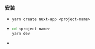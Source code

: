 ### 安装

- `yarn create nuxt-app <project-name>`

- ```bash
  cd <project-name>
  yarn dev
  ```

- 

